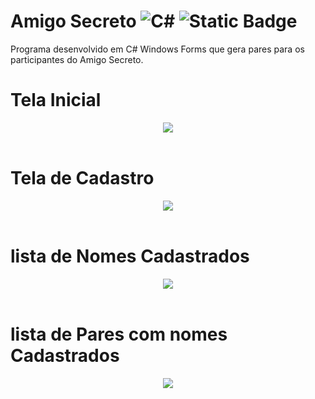 ﻿# Amigo Secreto ![C#](https://img.shields.io/badge/c%23-%23239120.svg?logo=c-sharp&logoColor=white) ![Static Badge](https://img.shields.io/badge/6.0-blueviolet?logo=.net&logoColor=white) 
Programa desenvolvido em C# Windows Forms que gera pares para os participantes do Amigo Secreto.

<h1>Tela Inicial</h1>
<div align="center">
  <img src="https://github.com/Mcjr07/Desafio-UFN--WindowsForms-WF/assets/146873394/f7203946-36cd-4ac0-863e-48d373f9b93b"/>
</div>
<br>
<h1>Tela de Cadastro</h1>
<div align="center">
  <img src="https://github.com/Mcjr07/Desafio-AmigoSecretoWF-Academia-UFN/assets/146873394/a289ee2a-b3bc-4812-97ee-f6258333283d"/>
</div>
<br>
<h1>lista de Nomes Cadastrados</h1>
<div align="center">
  <img src="https://github.com/Mcjr07/Desafio-AmigoSecretoWF-Academia-UFN/assets/146873394/ce6b1a8a-516d-48c3-b5ea-26ded956e87f"/>
</div>
<br>
<h1>lista de Pares com nomes Cadastrados</h1>
<div align="center">
  <img src="https://github.com/Mcjr07/Desafio-UFN--WindowsForms-WF/assets/146873394/e4f7de17-92cc-4b18-92ca-e2f031cfa3e3"/>
</div>
